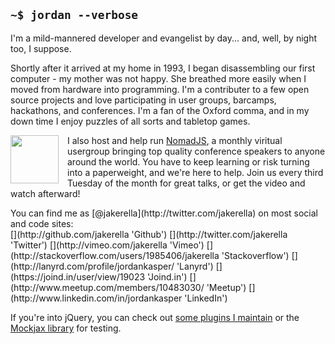 
## `~$ jordan --verbose`

I'm a mild-mannered developer and evangelist by day... and, well, by night too, I suppose.

Shortly after it arrived at my home in 1993, I began disassembling our first computer - my 
mother was not happy. She breathed more easily when I moved from hardware into programming. 
I'm a contributer to a few open source projects and love participating in user groups, barcamps, 
hackathons, and conferences. I'm a fan of the Oxford comma, and in my down time I enjoy puzzles 
of all sorts and tabletop games.

[<img src='/images/nomad-js.png' style='width:5.5em;padding:0 1em 0 0;float:left;'>](http://nomadjavascript.com 'Visit the NomadJS site') 
I also host and help run [NomadJS](http://nomadjavascript.com), a monthly viritual usergroup 
bringing top quality conference speakers to anyone around the world. You have to keep learning 
or risk turning into a paperweight, and we're here to help. Join us every third Tuesday of the 
month for great talks, or get the video and watch afterward!

<p style='clear:left;' class='text-center'>
    You can find me as [@jakerella](http://twitter.com/jakerella) on most social and code sites:<br>
    <span class='icon-links'>
    [<i class='icon-github'></i>](http://github.com/jakerella 'Github')
    [<i class='icon-twitter'></i>](http://twitter.com/jakerella 'Twitter')
    [<i class='icon-vimeo'></i>](http://vimeo.com/jakerella 'Vimeo')
    [<i class='icon-stackoverflow'></i>](http://stackoverflow.com/users/1985406/jakerella 'Stackoverflow')
    [<i class='icon-lanyrd'></i>](http://lanyrd.com/profile/jordankasper/ 'Lanyrd')
    [<i class='joindin'></i>](https://joind.in/user/view/19023 'Joind.in')
    [<i class='icon-meetup'></i>](http://www.meetup.com/members/10483030/ 'Meetup')
    [<i class='icon-linkedin'></i>](http://www.linkedin.com/in/jordankasper 'LinkedIn')
    </span>
</p>

If you're into jQuery, you can check out [some plugins I maintain](/jquery) or the [Mockjax library](http://github.com/jakerella/jquery-mockjax) for testing.
